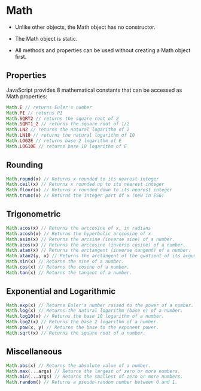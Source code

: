 # Math

- Unlike other objects, the Math object has no constructor.

- The Math object is static.

- All methods and properties can be used without creating a Math object first.

## Properties

JavaScript provides 8 mathematical constants that can be accessed as Math properties:

```js
Math.E // returns Euler's number
Math.PI // returns PI
Math.SQRT2 // returns the square root of 2
Math.SQRT1_2 // returns the square root of 1/2
Math.LN2 // returns the natural logarithm of 2
Math.LN10 // returns the natural logarithm of 10
Math.LOG2E // returns base 2 logarithm of E
Math.LOG10E // returns base 10 logarithm of E
```

## Rounding

```js
Math.round(x) // Returns x rounded to its nearest integer
Math.ceil(x) // Returns x rounded up to its nearest integer
Math.floor(x) // Returns x rounded down to its nearest integer
Math.trunc(x) // Returns the integer part of x (new in ES6)
```

## Trigonometric

```js
Math.acos(x) // Returns the arccosine of x, in radians
Math.acosh(x) // Returns the hyperbolic arccosine of x
Math.asin(x) // Returns the arcsine (inverse sine) of a number.
Math.acos(x) // Returns the arccosine (inverse cosine) of a number.
Math.atan(x) // Returns the arctangent (inverse tangent) of a number.
Math.atan2(y, x) // Returns the arctangent of the quotient of its arguments.
Math.sin(x) // Returns the sine of a number.
Math.cos(x) // Returns the cosine of a number.
Math.tan(x) // Returns the tangent of a number.
```

## Exponential and Logarithmic

```js
Math.exp(x) // Returns Euler's number raised to the power of a number.
Math.log(x) // Returns the natural logarithm (base e) of a number.
Math.log10(x) // Returns the base 10 logarithm of a number.
Math.log2(x) // Returns the base 2 logarithm of a number.
Math.pow(x, y) // Returns the base to the exponent power.
Math.sqrt(x) // Returns the square root of a number.
```

## Miscellaneous

```js
Math.abs(x) // Returns the absolute value of a number.
Math.max(...args) // Returns the largest of zero or more numbers.
Math.min(...args) // Returns the smallest of zero or more numbers.
Math.random() // Returns a pseudo-random number between 0 and 1.
```
